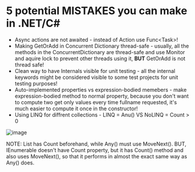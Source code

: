 # 5 potential MISTAKES you can make in .NET/C#

- Async actions are not awaited - instead of Action use Func&lt;Task&gt;!
- Making GetOrAdd in Concurrent Dictionary thread-safe - usually, all the methods in the ConcurrentDictionary are thread-safe and use Monitor and aquire lock to prevent other threads using it, <strong>BUT</strong> GetOrAdd is not thread safe!
- Clean way to have Internals visible for unit testing - all the internal keywords might be considered visible to some test projects for unit testing purposes!
- Auto-implemented properties vs expression-bodied memebers - make expression-bodied method to normal property, because you don't want to compute two get only values every time fullname requested, it's much easier to compute it once in the constructor!
- Using LINQ for diffrent collections - 
LINQ = Anu() VS NoLINQ = Count > 0

![image](https://user-images.githubusercontent.com/59767834/147098354-198c4c86-b6f1-4067-a7c8-f97239a7eba7.png)

NOTE: List has Count beforehand, while Any() must use MoveNext(). BUT, IEnumerable doesn't have Count property, but it has Count() method and also uses MoveNext(), so that it performs in almost the exact same way as Any() does.
